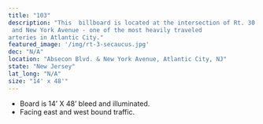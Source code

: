 ```yaml
---
title: "103"
description: "This  billboard is located at the intersection of Rt. 30 ( Absecon Blvd.) 
 and New York Avenue - one of the most heavily traveled 
arteries in Atlantic City."
featured_image: '/img/rt-3-secaucus.jpg'
dec: "N/A"
location: "Absecon Blvd. & New York Avenue, Atlantic City, NJ"
state: "New Jersey"
lat_long: "N/A"
size: "14' x 48'"
---
```

* Board is 14’ X 48’ bleed and illuminated.
* Facing east and west bound traffic.